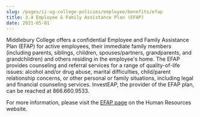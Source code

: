 ```yaml
---
slug: /pages/ii-ug-college-policies/employee/benefits/efap
title: 3.4 Employee & Family Assistance Plan (EFAP)
date: 2021-05-01
---
```

Middlebury College offers a confidential Employee and Family Assistance Plan (EFAP) for active employees, their immediate family members (including parents, siblings, children, spouses/partners, grandparents, and grandchildren) and others residing in the employee's home. The EFAP provides counseling and referral services for a range of quality-of-life issues: alcohol and/or drug abuse, marital difficulties, child/parent relationship concerns, or other personal or family situations, including legal and financial counseling services. InvestEAP, the provider of the EFAP plan, can be reached at 866.660.9533.

For more information, please visit the [EFAP page](https://www.middlebury.edu/human-resources/self-service-resources/2022-benefits-information/employee-family-assistance-program) on the Human Resources website.